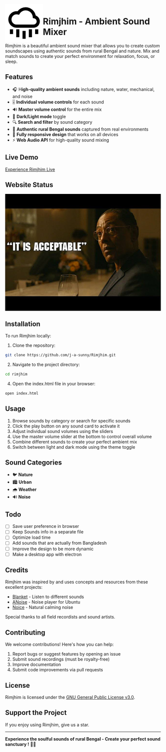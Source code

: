 <img src="./assets/icons/cloud-rain.png" alt="Rimjhim" align="left"/>

# Rimjhim - Ambient Sound Mixer

Rimjhim is a beautiful ambient sound mixer that allows you to create custom soundscapes using authentic sounds from rural Bengal and nature. Mix and match sounds to create your perfect environment for relaxation, focus, or sleep.

## Features

- 🎧 H**igh-quality ambient sounds** including nature, water, mechanical, and noise
- 🎚️ **Individual volume controls** for each sound
- 🔊 **Master volume control** for the entire mix
- 🌙 **Dark/Light mode** toggle
- 🔍 **Search and filter** by sound category
- 🌿 **Authentic rural Bengal sounds** captured from real environments
- 📱 **Fully responsive design** that works on all devices
- ⚡ **Web Audio API** for high-quality sound mixing

## Live Demo

[Experience Rimjhim Live](https://j-a-sunny.github.io/Rimjhim/index.html)

## Website Status

<img src="./assets/status/it_is_acceptable.jpeg" alt="Rimjhim" align="center"/>

## Installation

To run Rimjhim locally:

1. Clone the repository:

```bash
git clone https://github.com/j-a-sunny/Rimjhim.git
```

2. Navigate to the project directory:

```bash
cd rimjhim
```

4. Open the index.html file in your browser:

```bash
open index.html
```

## Usage

1. Browse sounds by category or search for specific sounds
2. Click the play button on any sound card to activate it
3. Adjust individual sound volumes using the sliders
4. Use the master volume slider at the bottom to control overall volume
5. Combine different sounds to create your perfect ambient mix
6. Switch between light and dark mode using the theme toggle

## Sound Categories

- 🐦 **Nature**
- 🏙️ **Urban**
- 🌧️ **Weather**
- 🔊 **Noise**

## Todo

* [ ] Save user preference in browser
* [ ] Keep Sounds info in a separate file
* [ ] Optimize load time
* [ ] Add sounds that are actually from Bangladesh
* [ ] Improve the design to be more dynamic
* [ ] Make a desktop app with electron

## Credits

Rimjhim was inspired by and uses concepts and resources from these excellent projects:

- [Blanket](https://github.com/rafaelmardojai/blanket) - Listen to different sounds
- [ANoise](https://github.com/costales/anoise.git) - Noise player for Ubuntu
- [Noice](https://github.com/trynoice) - Natural calming noise

Special thanks to all field recordists and sound artists.

## Contributing

We welcome contributions! Here's how you can help:

1. Report bugs or suggest features by opening an issue
2. Submit sound recordings (must be royalty-free)
3. Improve documentation
4. Submit code improvements via pull requests

## License

Rimjhim is licensed under the [GNU General Public License v3.0](LICENSE).

## Support the Project

If you enjoy using Rimjhim, give us a star.

---

**Experience the soulful sounds of rural Bengal - Create your perfect sound sanctuary !** 🌿🎶
